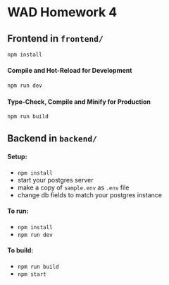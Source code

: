 # WAD Homework 4

## Frontend in `frontend/`

```sh
npm install
```

#### Compile and Hot-Reload for Development

```sh
npm run dev
```

#### Type-Check, Compile and Minify for Production

```sh
npm run build
```

## Backend in `backend/`

#### Setup:
- `npm install`
- start your postgres server
- make a copy of `sample.env` as `.env` file
- change db fields to match your postgres instance

#### To run:
- `npm install`
- `npm run dev`

#### To build:
- `npm run build`
- `npm start` 